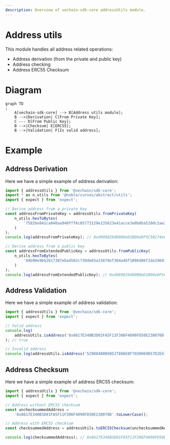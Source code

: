 ```yaml
---
description: Overview of vechain-sdk-core addressUtils module.
---
```


# Address utils

This module handles all address related operations:

* Address derivation (from the private and public key)
* Address checking
* Address ERC55 Checksum

# Diagram

```mermaid
graph TD
;
    A[vechain-sdk-core] --> B[Address utils module];
    B -->|Derivation| C[From Private Key];
    C --- D[From Public Key];
    B -->|Checksum| E[ERC55];
    B -->|Validation| F[Is valid address];
```

# Example

## Address Derivation

Here we have a simple example of address derivation:
```typescript { name=address-derivation, category=example }
import { addressUtils } from '@vechain/sdk-core';
import * as n_utils from '@noble/curves/abstract/utils';
import { expect } from 'expect';

// Derive address from a private key
const addressFromPrivateKey = addressUtils.fromPrivateKey(
    n_utils.hexToBytes(
        '7582be841ca040aa940fff6c05773129e135623e41acce3e0b8ba520dc1ae26a'
    )
);
console.log(addressFromPrivateKey); // 0xd989829d88B0eD1B06eDF5C50174eCfA64F14A64

// Derive address from a public key
const addressFromExtendedPublicKey = addressUtils.fromPublicKey(
    n_utils.hexToBytes(
        '04b90e9bb2617387eba4502c730de65a33878ef384a46f1096d86f2da19043304afa67d0ad09cf2bea0c6f2d1767a9e62a7a7ecc41facf18f2fa505d92243a658f'
    )
);
console.log(addressFromExtendedPublicKey); // 0xd989829d88B0eD1B06eDF5C50174eCfA64F14A64
```

## Address Validation

Here we have a simple example of address validation:
```typescript { name=address-validation, category=example }
import { addressUtils } from '@vechain/sdk-core';
import { expect } from 'expect';

// Valid address
console.log(
    addressUtils.isAddress('0x8617E340B3D01FA5F11F306F4090FD50E238070D')
); // true

// Invalid address
console.log(addressUtils.isAddress('52908400098527886E0F7030069857D2E4169EE7')); // false
```

## Address Checksum

Here we have a simple example of address ERC55 checksum:
```typescript { name=address-erc55-checksum, category=example }
import { addressUtils } from '@vechain/sdk-core';
import { expect } from 'expect';

// Address without ERC55 checksum
const unchecksummedAddress =
    '0x8617E340B3D01FA5F11F306F4090FD50E238070D'.toLowerCase();

// Address with ERC55 checksum
const checksummedAddress = addressUtils.toERC55Checksum(unchecksummedAddress);

console.log(checksummedAddress); // 0x8617E340B3D01FA5F11F306F4090FD50E238070D
```

